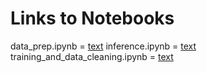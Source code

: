 # Links to Notebooks

data_prep.ipynb = [text](https://colab.research.google.com/drive/1ko2jpaJ7lQscnP2Vu__JLUzwVOG1xZ-T?usp=drive_link)
inference.ipynb = [text](https://colab.research.google.com/drive/1xvYXSMxO_wVgYp8S-ngzc7ov8JIQRb9E?usp=drive_link)
training_and_data_cleaning.ipynb = [text](https://colab.research.google.com/drive/1DOsBXaPHxgYT1Div5sLRCZw4TUDXspCL?usp=drive_link)